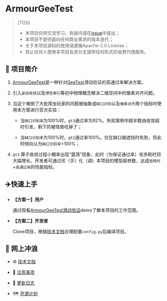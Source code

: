 # ArmourGeeTest

>[TOS]
>- 本项目仅供交流学习，有疑问请在[issue](https://github.com/QIN2DIM/armour-geetest/issues)中提出；
>- 本项目不提供面向任何商业需求的版本迭代；
>- 关于本项目源码的使用请遵循Apache-2.0 License；
>- 禁止任何人使用本项目及其分支提供任何形式的收费代理服务。

## :carousel_horse: 项目简介

1. [ArmourGeeTest](https://github.com/QIN2DIM/armour-geetest)是一种针对[GeeTest](https://www.geetest.com/)滑动验证的高通过率解决方案。

2. 引入`姿态收敛`以及`惯性牵引`等初中物理概念解决二维空间中的像素对齐问题。

3. 当这个难倒了大批爬虫玩家的问题被抽象成`缺口识别`以及`像素对齐`两个指标时使用本方案进行百次实验：

    - 当`缺口识别率`为100%时，`gt3`通过率为92%。失败案例中超半数由收敛超时引发，剩下的被怪兽吃掉了；
    
    - 当`缺口识别率`为100%时，`gt2`通过率100%。仅在缺口被遮挡时失败，但此时倾向认为`缺口识别率`<100%；
    
4. `gt3` 算子收敛过程小概率出现“震荡”现象，此时（为保证通过率）任务耗时将大幅增长，开发者可通过优（手）化（调）本项目的模型超参数，达成`低耗时`+`高通过率`的性能指标。

## :airplane:快速上手

- **【方案一】用户**

  通过观看[ArmourGeeTest滑动验证](https://www.yuque.com/docs/share/70b51b3c-b434-4e7f-b18a-62c806108488?#)demo了解本项目的工作范围。

- **【方案二】开发者**

  Clone项目，根据[技术文档](https://github.com/QIN2DIM/sspanel-geetest/blob/main/docs/subs/技术文档.md)合理配置`config.py`后编译项目。

## :ocean: 网上冲浪

- :gear: [技术文档](https://github.com/QIN2DIM/sspanel-geetest/blob/main/docs/subs/技术文档.md)

- :small_red_triangle: [注意事项](https://github.com/QIN2DIM/sspanel-geetest/blob/main/docs/subs/注意事项.md)

- :loudspeaker: [更新日志](https://github.com/QIN2DIM/sspanel-geetest/blob/main/docs/subs/更新日志.md)
- :world_map: [开源计划](https://github.com/QIN2DIM/sspanel-geetest/blob/main/docs/subs/开源计划.md)
